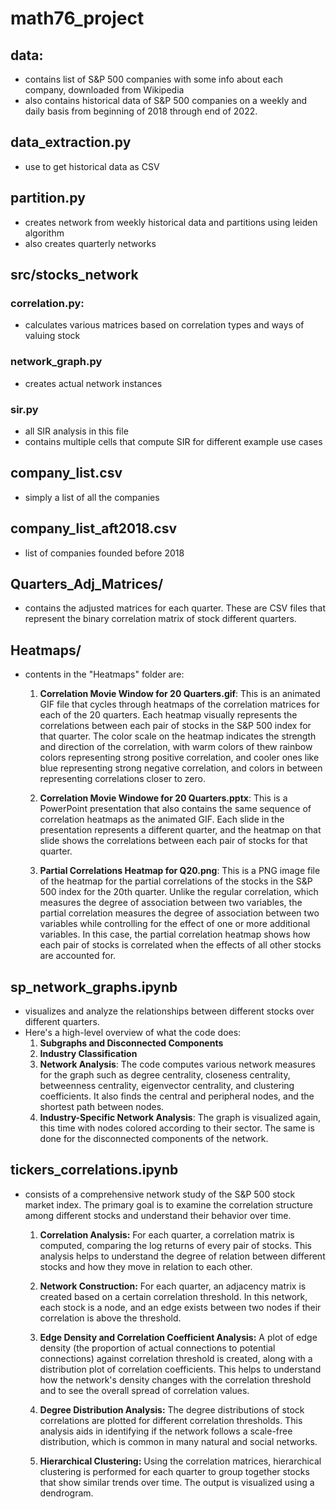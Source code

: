 # math76_project

## data:
- contains list of S&P 500 companies with some info about each company, downloaded from Wikipedia
- also contains historical data of S&P 500 companies on a weekly and daily basis from beginning of 2018 through end of 2022.

## data_extraction.py
- use to get historical data as CSV

## partition.py
- creates network from weekly historical data and partitions using leiden algorithm
- also creates quarterly networks

## src/stocks_network
### correlation.py:
- calculates various matrices based on correlation types and ways of valuing stock
### network_graph.py
- creates actual network instances
### sir.py
- all SIR analysis in this file
- contains multiple cells that compute SIR for different example use cases

## company_list.csv
- simply a list of all the companies
## company_list_aft2018.csv
- list of companies founded before 2018

## Quarters_Adj_Matrices/
- contains the adjusted matrices for each quarter. These are CSV files that represent the binary correlation matrix of stock different quarters.

## Heatmaps/
- contents in the "Heatmaps" folder are:

  1. **Correlation Movie Window for 20 Quarters.gif**: This is an animated GIF file that cycles through heatmaps of the correlation matrices for each of the 20 quarters. Each heatmap visually represents the correlations between each pair of stocks in the S&P 500 index for that quarter. The color scale on the heatmap indicates the strength and direction of the correlation, with warm colors of thew rainbow colors representing strong positive correlation, and cooler ones like blue  representing strong negative correlation, and colors in between representing correlations closer to zero.

  2. **Correlation Movie Windowe for 20 Quarters.pptx**: This is a PowerPoint presentation that also contains the same sequence of correlation heatmaps as the animated GIF. Each slide in the presentation represents a different quarter, and the heatmap on that slide shows the correlations between each pair of stocks for that quarter.

  3. **Partial Correlations Heatmap for Q20.png**: This is a PNG image file of the heatmap for the partial correlations of the stocks in the S&P 500 index for the 20th quarter. Unlike the regular correlation, which measures the degree of association between two variables, the partial correlation measures the degree of association between two variables while controlling for the effect of one or more additional variables. In this case, the partial correlation heatmap shows how each pair of stocks is correlated when the effects of all other stocks are accounted for. 

## sp_network_graphs.ipynb
- visualizes and analyze the relationships between different stocks over different quarters.
-  Here's a high-level overview of what the code does:
    1. **Subgraphs and Disconnected Components**
    2. **Industry Classification**
    3. **Network Analysis**: The code computes various network measures for the graph such as degree centrality, closeness centrality, betweenness centrality, eigenvector centrality, and clustering coefficients. It also finds the central and peripheral nodes, and the shortest path between nodes.
    4. **Industry-Specific Network Analysis**: The graph is visualized again, this time with nodes colored according to their sector. The same is done for the disconnected components of the network.

## tickers_correlations.ipynb
- consists of a comprehensive network study of the S&P 500 stock market index. The primary goal is to examine the correlation structure among different stocks and understand their behavior over time.
  1. **Correlation Analysis:** For each quarter, a correlation matrix is computed, comparing the log returns of every pair of stocks. This analysis helps to understand the degree of relation between different stocks and how they move in relation to each other.

  3. **Network Construction:** For each quarter, an adjacency matrix is created based on a certain correlation threshold. In this network, each stock is a node, and an edge exists between two nodes if their correlation is above the threshold.

  4. **Edge Density and Correlation Coefficient Analysis:** A plot of edge density (the proportion of actual connections to potential connections) against correlation threshold is created, along with a distribution plot of correlation coefficients. This helps to understand how the network's density changes with the correlation threshold and to see the overall spread of correlation values.

  5. **Degree Distribution Analysis:** The degree distributions of stock correlations are plotted for different correlation thresholds. This analysis aids in identifying if the network follows a scale-free distribution, which is common in many natural and social networks.

  6. **Hierarchical Clustering:** Using the correlation matrices, hierarchical clustering is performed for each quarter to group together stocks that show similar trends over time. The output is visualized using a dendrogram. 
